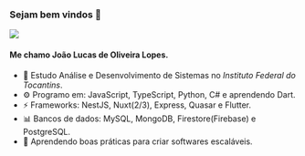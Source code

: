 ### Sejam bem vindos 👋

![](https://komarev.com/ghpvc/?username=jlucaso1)

#### Me chamo João Lucas de Oliveira Lopes.

- 🏢 Estudo Análise e Desenvolvimento de Sistemas no *Instituto Federal do Tocantins*.
- ⚙️ Programo em: JavaScript, TypeScript, Python, C# e aprendendo Dart.
- ⚡ Frameworks: NestJS, Nuxt(2/3), Express, Quasar e Flutter.
- 📊 Bancos de dados: MySQL, MongoDB, Firestore(Firebase) e PostgreSQL.
- 🌱 Aprendendo boas práticas para criar softwares escaláveis.
